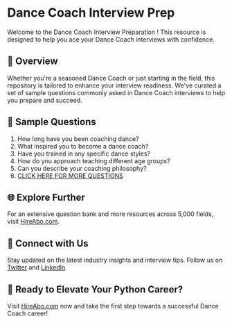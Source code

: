 # Dance Coach Interview Prep

Welcome to the Dance Coach Interview Preparation ! This resource is designed to help you ace your Dance Coach interviews with confidence.

## 🚀 Overview

Whether you're a seasoned Dance Coach or just starting in the field, this repository is tailored to enhance your interview readiness. We've curated a set of sample questions commonly asked in Dance Coach interviews to help you prepare and succeed.

## 📝 Sample Questions

1. How long have you been coaching dance?
2. What inspired you to become a dance coach?
3. Have you trained in any specific dance styles?
4. How do you approach teaching different age groups?
5. Can you describe your coaching philosophy?
6. [CLICK HERE FOR MORE QUESTIONS](https://hireabo.com/job/15_0_17/Dance%20Coach)

## 🌐 Explore Further

For an extensive question bank and more resources across 5,000 fields, visit [HireAbo.com](https://www.hireabo.com).

## 📱 Connect with Us

Stay updated on the latest industry insights and interview tips. Follow us on [Twitter](https://twitter.com/hireabo) and [LinkedIn](https://www.linkedin.com/in/hire-abo-3609972a8/).

## 🚀 Ready to Elevate Your Python Career?

Visit [HireAbo.com](https://www.hireabo.com) now and take the first step towards a successful Dance Coach career!